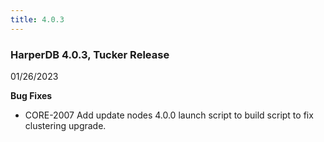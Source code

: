 ```yaml
---
title: 4.0.3
---
```


### HarperDB 4.0.3, Tucker Release

01/26/2023

**Bug Fixes**

- CORE-2007 Add update nodes 4.0.0 launch script to build script to fix clustering upgrade.
